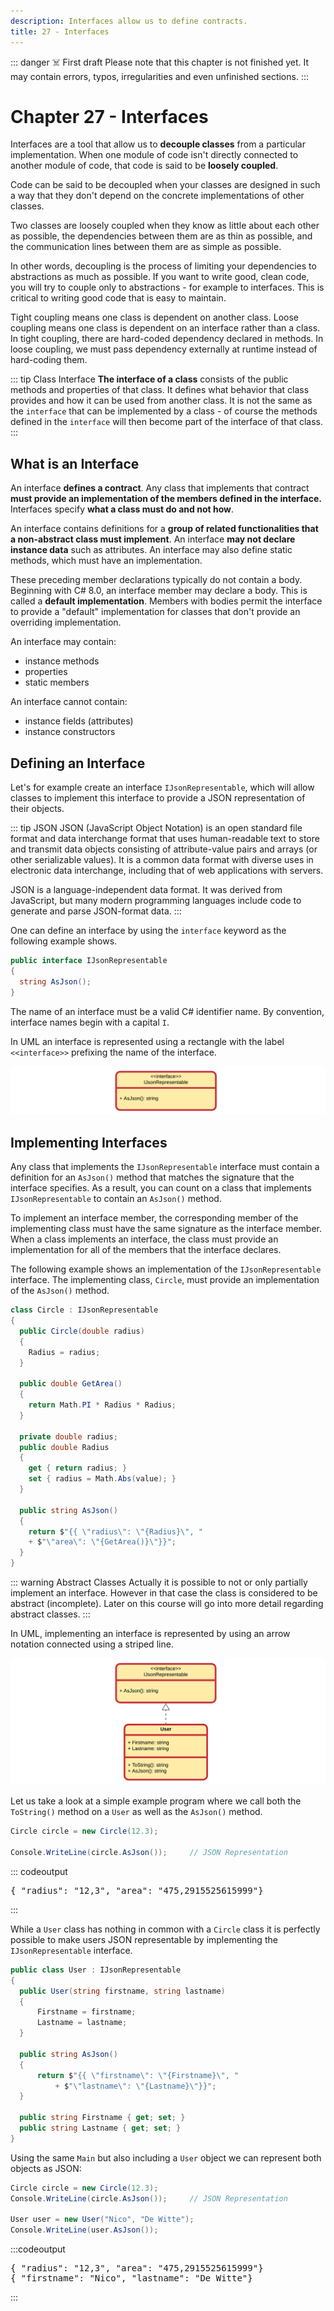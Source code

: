 ```yaml
---
description: Interfaces allow us to define contracts.
title: 27 - Interfaces
---
```


::: danger ☠️ First draft
Please note that this chapter is not finished yet. It may contain errors, typos, irregularities and even unfinished sections.
:::

# Chapter 27 - Interfaces

Interfaces are a tool that allow us to **decouple classes** from a particular implementation. When one module of code isn't directly connected to another module of code, that code is said to be **loosely coupled**.

Code can be said to be decoupled when your classes are designed in such a way that they don't depend on the concrete implementations of other classes.

Two classes are loosely coupled when they know as little about each other as possible, the dependencies between them are as thin as possible, and the communication lines between them are as simple as possible.

In other words, decoupling is the process of limiting your dependencies to abstractions as much as possible. If you want to write good, clean code, you will try to couple only to abstractions - for example to interfaces. This is critical to writing good code that is easy to maintain.

Tight coupling means one class is dependent on another class. Loose coupling means one class is dependent on an interface rather than a class. In tight coupling, there are hard-coded dependency declared in methods. In loose coupling, we must pass dependency externally at runtime instead of hard-coding them.

::: tip Class Interface
**The interface of a class** consists of the public methods and properties of that class. It defines what behavior that class provides and how it can be used from another class. It is not the same as the `interface` that can be implemented by a class - of course the methods defined in the `interface` will then become part of the interface of that class.
:::

## What is an Interface

An interface **defines a contract**. Any class that implements that contract **must provide an implementation of the members defined in the interface.** Interfaces specify **what a class must do and not how**.

An interface contains definitions for a **group of related functionalities that a non-abstract class must implement**.  An interface **may not declare instance data** such as attributes. An interface may also define static methods, which must have an implementation.

These preceding member declarations typically do not contain a body. Beginning with C# 8.0, an interface member may declare a body. This is called a **default implementation**. Members with bodies permit the interface to provide a "default" implementation for classes that don't provide an overriding implementation.

An interface may contain:

* instance methods
* properties
* static members

An interface cannot contain:

* instance fields (attributes)
* instance constructors

## Defining an Interface

Let's for example create an interface `IJsonRepresentable`, which will allow classes to implement this interface to provide a JSON representation of their objects.

::: tip JSON
JSON (JavaScript Object Notation) is an open standard file format and data interchange format that uses human-readable text to store and transmit data objects consisting of attribute-value pairs and arrays (or other serializable values). It is a common data format with diverse uses in electronic data interchange, including that of web applications with servers.

JSON is a language-independent data format. It was derived from JavaScript, but many modern programming languages include code to generate and parse JSON-format data.
:::

One can define an interface by using the `interface` keyword as the following example shows.

```csharp
public interface IJsonRepresentable
{
  string AsJson();
}
```

The name of an interface must be a valid C# identifier name. By convention, interface names begin with a capital `I`.

In UML an interface is represented using a rectangle with the label `<<interface>>` prefixing the name of the interface.

![UML diagram of IJsonRepresentable interface](./img/interface_json_uml.png)

## Implementing Interfaces

Any class that implements the `IJsonRepresentable` interface must contain a definition for an `AsJson()` method that matches the signature that the interface specifies. As a result, you can count on a class that implements `IJsonRepresentable` to contain an `AsJson()` method.

To implement an interface member, the corresponding member of the implementing class must have the same signature as the interface member. When a class implements an interface, the class must provide an implementation for all of the members that the interface declares. 

<!-- The definition of `IJsonRepresentable` doesn't provide an implementation for `AsJson()`. -->
<!-- Interface members are public by default, and you can explicitly specify accessibility modifiers, such as public, protected, internal, private, protected internal, or private protected. A private member must have a default implementation. -->

The following example shows an implementation of the `IJsonRepresentable` interface. The implementing class, `Circle`, must provide an implementation of the `AsJson()` method.

```csharp
class Circle : IJsonRepresentable
{
  public Circle(double radius)
  {
    Radius = radius;
  }

  public double GetArea()
  {
    return Math.PI * Radius * Radius;
  }

  private double radius;
  public double Radius
  {
    get { return radius; }
    set { radius = Math.Abs(value); }
  }

  public string AsJson()
  {
    return $"{{ \"radius\": \"{Radius}\", "
    + $"\"area\": \"{GetArea()}\"}}";
  }
}
```

::: warning Abstract Classes
Actually it is possible to not or only partially implement an interface. However in that case the class is considered to be abstract (incomplete). Later on this course will go into more detail regarding abstract classes.
:::

In UML, implementing an interface is represented by using an arrow notation connected using a striped line.

![UML Interface Implementation](./img/implementing_interface_uml.png)

Let us take a look at a simple example program where we call both the `ToString()` method on a `User` as well as the `AsJson()` method.

```csharp
Circle circle = new Circle(12.3);

Console.WriteLine(circle.AsJson());     // JSON Representation
```

::: codeoutput
<pre>
{ "radius": "12,3", "area": "475,2915525615999"}
</pre>
:::

While a `User` class has nothing in common with a `Circle` class it is perfectly possible to make users JSON representable by implementing the `IJsonRepresentable` interface.

```csharp
public class User : IJsonRepresentable
{
  public User(string firstname, string lastname)
  {
      Firstname = firstname;
      Lastname = lastname;
  }

  public string AsJson()
  {
      return $"{{ \"firstname\": \"{Firstname}\", "
          + $"\"lastname\": \"{Lastname}\"}}";
  }

  public string Firstname { get; set; }
  public string Lastname { get; set; }
}
```

Using the same `Main` but also including a `User` object we can represent both objects as JSON:

```csharp
Circle circle = new Circle(12.3);
Console.WriteLine(circle.AsJson());     // JSON Representation

User user = new User("Nico", "De Witte");
Console.WriteLine(user.AsJson());
```

:::codeoutput
<pre>
{ "radius": "12,3", "area": "475,2915525615999"}
{ "firstname": "Nico", "lastname": "De Witte"}
</pre>
:::

